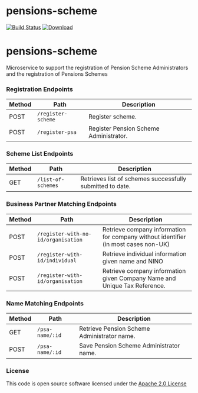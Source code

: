 # pensions-scheme

[![Build Status](https://travis-ci.org/hmrc/pensions-scheme.svg)](https://travis-ci.org/hmrc/pensions-scheme) [ ![Download](https://api.bintray.com/packages/hmrc/releases/pensions-scheme/images/download.svg) ](https://bintray.com/hmrc/releases/pensions-scheme/_latestVersion)


pensions-scheme
=============

Microservice to support the registration of Pension Scheme Administrators and the registration of Pensions Schemes

### Registration Endpoints

| Method | Path                                                            | Description                                                                                                           |
|--------|-----------------------------------------------------------------|-----------------------------------------------------------------------------------------------------------------------|
|  POST  | ```/register-scheme```                    | Register scheme.                                                          |
|  POST   | ```/register-psa```   | Register Pension Scheme Administrator.                                                   |


### Scheme List Endpoints

| Method | Path                                                            | Description                                                                                                           |
|--------|-----------------------------------------------------------------|-----------------------------------------------------------------------------------------------------------------------|
|  GET   | ```/list-of-schemes```                  | Retrieves list of schemes successfully submitted to date.|


### Business Partner Matching Endpoints

| Method | Path                                                            | Description                                                                                                           |
|--------|-----------------------------------------------------------------|-----------------------------------------------------------------------------------------------------------------------|
|  POST  | ```/register-with-no-id/organisation```                    | Retrieve company information for company without identifier (in most cases non-UK)                                                          |
|  POST   | ```/register-with-id/individual```   | Retrieve individual information given name and NINO                                                   |
|  POST   | ```/register-with-id/organisation```                  | Retrieve company information given Company Name and Unique Tax Reference.|


### Name Matching Endpoints

| Method | Path                                                            | Description                                                                                                           |
|--------|-----------------------------------------------------------------|-----------------------------------------------------------------------------------------------------------------------|
|  GET   | ```/psa-name/:id```                  | Retrieve Pension Scheme Administrator name. |
|  POST   | ```/psa-name/:id```                  | Save Pension Scheme Administrator name. |

### License

This code is open source software licensed under the [Apache 2.0 License]("http://www.apache.org/licenses/LICENSE-2.0.html")
